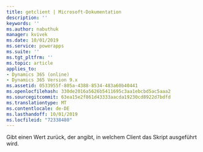 ```yaml
---
title: getclient | Microsoft-Dokumentation
description: ''
keywords: ''
ms.author: nabuthuk
manager: kvivek
ms.date: 10/01/2019
ms.service: powerapps
ms.suite: ''
ms.tgt_pltfrm: ''
ms.topic: article
applies_to:
- Dynamics 365 (online)
- Dynamics 365 Version 9.x
ms.assetid: 0533955f-805a-4388-8534-483a60b40441
ms.openlocfilehash: 330de2016a5626b5411695c3aa1ebcbd5ac5aaa2
ms.sourcegitcommit: 63ea15e2f861d43333aacda19230cd8922d7bdfd
ms.translationtype: MT
ms.contentlocale: de-DE
ms.lasthandoff: 10/01/2019
ms.locfileid: "72338480"
---
```

Gibt einen Wert zurück, der angibt, in welchem Client das Skript ausgeführt wird.